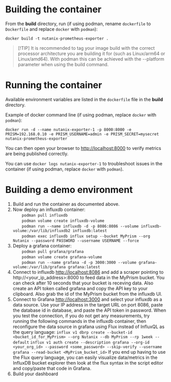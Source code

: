 # Building the container

From the **build** directory, run (if using podman, rename `dockerfile` to `Dockerfile` and replace `docker` with `podman`):

 `docker build -t nutanix-prometheus-exporter .`

> [!TIP] It is recommended to tag your image build with the correct processor architecture you are building it for (such as Linux/arm64 or Linux/amd64).  With podman this can be achieved with the --platform parameter when using the build command.

 # Running the container

 Available environment variables are listed in the `dockerfile` file in the **build** directory.

 Example of docker command line (if using podman, replace `docker` with `podman`):

 `docker run -d --name nutanix-exporter-1 -p 8000:8000 -e PRISM=192.168.0.10 -e PRISM_USERNAME=admin -e PRISM_SECRET=mysecret nutanix-prometheus-exporter`

 You can then open your browser to [http://localhost:8000](http://localhost:8000) to verify metrics are being published correctly.

 You can use `docker logs nutanix-exporter-1` to troubleshoot issues in the container (if using podman, replace `docker` with `podman`).


 # Building a demo environment

 1. Build and run the container as documented above.
 2. Now deploy an influxdb container:  
       &nbsp;&nbsp;&nbsp;&nbsp;&nbsp;&nbsp;&nbsp;`podman pull influxdb`  
       &nbsp;&nbsp;&nbsp;&nbsp;&nbsp;&nbsp;&nbsp;`podman volume create influxdb-volume`  
       &nbsp;&nbsp;&nbsp;&nbsp;&nbsp;&nbsp;&nbsp;`podman run --name influxdb -d -p 8086:8086 --volume influxdb-volume:/var/lib/influxdb2 influxdb:latest`  
       &nbsp;&nbsp;&nbsp;&nbsp;&nbsp;&nbsp;&nbsp;`podman exec influxdb influx setup --bucket MyPrism --org Nutanix --password PASSWORD --username USERNAME --force`  
 3. Deploy a grafana container:  
        &nbsp;&nbsp;&nbsp;&nbsp;&nbsp;&nbsp;&nbsp;`podman pull grafana/grafana`  
        &nbsp;&nbsp;&nbsp;&nbsp;&nbsp;&nbsp;&nbsp;`podman volume create grafana-volume`  
        &nbsp;&nbsp;&nbsp;&nbsp;&nbsp;&nbsp;&nbsp;`podman run --name grafana -d -p 3000:3000 --volume grafana-volume:/var/lib/grafana grafana:latest`  
 4. Connect to influxdb [http://localhost:8086](http://localhost:8086) and add a scraper pointing to http://<your_ip_address>:8000 to feed data in the MyPrism bucket.  You can check after 10 seconds that your bucket is receving data.  Also create an API token called grafana and copy the API key to your clipboard.  Also grab the id of the MyPrism bucket from the influxdb UI.
 5. Connect to Grafana [http://localhost:3000](http://localhost:3000) and select your influxdb as a data source. Use your IP address in the target URL on port 8086, paste the database id in database, and paste the API token in password.  When you test the connection, if you do not get any measurements, try running the following commands in the influxdb container, then reconfigure the data source in grafana using Flux instead of InfluxQL as the query language:
        `influx v1 dbrp create --bucket-id <bucket_id_for_MyPrism> --org Nutanix --db MyPrism --rp 1week --default`
        `influx v1 auth create --description grafana --org-id <your_org_id> --password <some_password> --skip-verify --username grafana --read-bucket <MyPrism_bucket_id>`
  If you end up having to use the Flux query language, you can easily visualize data/metrics in the InfluxDB bucket explorer then look at the flux syntax in the script editor and copy/paste that code in Grafana.
 1. Build your dashboard